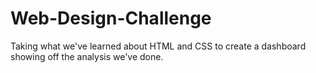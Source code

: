 # Web-Design-Challenge
Taking what we've learned about HTML and CSS to create a dashboard showing off the analysis we've done.
